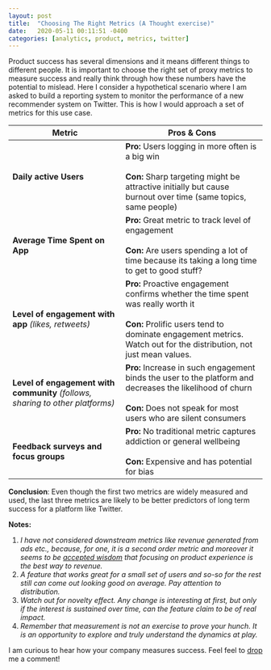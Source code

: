 ```yaml
---
layout: post
title:  "Choosing The Right Metrics (A Thought exercise)"
date:   2020-05-11 00:11:51 -0400
categories: [analytics, product, metrics, twitter]
---
```


Product success has several dimensions and it means different things to different people. It is important to choose the right set of proxy metrics to measure success and really think through how these numbers have the potential to mislead. Here I consider a hypothetical scenario where I am asked to build a reporting system to monitor the performance of a new recommender system on Twitter. This is how I would approach a set of metrics for this use case.
<!--more-->

|**Metric**|**Pros & Cons**|
|----------|----------------|
| <b>Daily active Users</b> | **Pro:** Users logging in more often is a big win <br><br> **Con:** Sharp targeting might be attractive initially  but cause burnout over time (same topics, same people)|
|**Average Time Spent on App**| **Pro:** Great metric to track level of engagement <br><br> **Con:** Are users spending a lot of time because its taking  a long  time to get to good stuff? |
| **Level of engagement with app**  _(likes, retweets)_  | **Pro:** Proactive engagement confirms whether the time spent was really worth it  <br><br> **Con:** Prolific users tend to dominate engagement metrics. Watch out for the distribution, not just mean values. |
| **Level of engagement with community**  _(follows, sharing to other platforms)_ | **Pro:** Increase in such engagement binds the user to the platform and decreases the likelihood of churn <br><br> **Con:**  Does not speak for most users who are silent consumers |
| **Feedback surveys and focus groups** | **Pro:** No traditional metric captures addiction or general wellbeing <br><br>  **Con:** Expensive and has potential for bias|

**Conclusion**: Even though the first two metrics are widely measured and used, the last three metrics are likely to be better predictors of long term success for a platform like Twitter.

**Notes:**

1. _I have not considered downstream metrics like revenue generated from ads etc., because, for one, it is a second order metric and moreover it seems to be [accepted wisdom](https://youtu.be/raIUQP71SBU?t=586) that focusing on product experience is the best way to revenue._
2. _A feature that works great for a small set of users and so-so for the rest still can come out looking good on average. Pay attention to distribution._
3. _Watch out for novelty effect. Any change is interesting at first, but only if the interest is sustained over time, can the feature claim to be of real impact._
4. _Remember that measurement is not an exercise to prove your hunch. It is an opportunity to explore and truly understand the dynamics at play._

I am curious to hear how your company measures success. Feel feel to [drop](mailto:gmail.com) me a comment!
